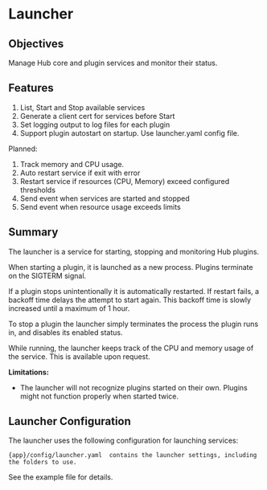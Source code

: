 # Launcher

## Objectives

Manage Hub core and plugin services and monitor their status. 

## Features

1. List, Start and Stop available services
2. Generate a client cert for services before Start
1. Set logging output to log files for each plugin
1. Support plugin autostart on startup. Use launcher.yaml config file.

Planned:
1. Track memory and CPU usage.
1. Auto restart service if exit with error
1. Restart service if resources (CPU, Memory) exceed configured thresholds
1. Send event when services are started and stopped
1. Send event when resource usage exceeds limits
 

## Summary

The launcher is a service for starting, stopping and monitoring Hub plugins.

When starting a plugin, it is launched as a new process. Plugins terminate on the SIGTERM signal.

If a plugin stops unintentionally it is automatically restarted. If restart fails, a backoff time delays the attempt to start again. This backoff time is slowly increased until a maximum of 1 hour.

To stop a plugin the launcher simply terminates the process the plugin runs in, and disables its enabled status.

While running, the launcher keeps track of the CPU and memory usage of the service. This is available upon request.

**Limitations:**

* The launcher will not recognize plugins started on their own. Plugins might not function properly when started twice.


## Launcher Configuration

The launcher uses the following configuration for launching services:
```
{app}/config/launcher.yaml  contains the launcher settings, including the folders to use.
```

See the example file for details.
